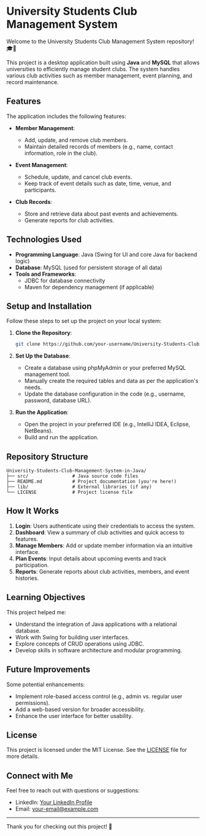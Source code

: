 # University Students Club Management System

Welcome to the University Students Club Management System repository! 🎓🎉

This project is a desktop application built using **Java** and **MySQL** that allows universities to efficiently manage student clubs. The system handles various club activities such as member management, event planning, and record maintenance.

## Features

The application includes the following features:

- **Member Management**: 
  - Add, update, and remove club members.
  - Maintain detailed records of members (e.g., name, contact information, role in the club).

- **Event Management**: 
  - Schedule, update, and cancel club events.
  - Keep track of event details such as date, time, venue, and participants.

- **Club Records**:
  - Store and retrieve data about past events and achievements.
  - Generate reports for club activities.

## Technologies Used

- **Programming Language**: Java (Swing for UI and core Java for backend logic)
- **Database**: MySQL (used for persistent storage of all data)
- **Tools and Frameworks**:
  - JDBC for database connectivity
  - Maven for dependency management (if applicable)

## Setup and Installation

Follow these steps to set up the project on your local system:

1. **Clone the Repository**:
   ```bash
   git clone https://github.com/your-username/University-Students-Club-Management-System-in-Java.git
   ```

2. **Set Up the Database**:
   - Create a database using phpMyAdmin or your preferred MySQL management tool.
   - Manually create the required tables and data as per the application's needs.
   - Update the database configuration in the code (e.g., username, password, database URL).

3. **Run the Application**:
   - Open the project in your preferred IDE (e.g., IntelliJ IDEA, Eclipse, NetBeans).
   - Build and run the application.

## Repository Structure

```
University-Students-Club-Management-System-in-Java/
├── src/                # Java source code files
├── README.md           # Project documentation (you're here!)
├── lib/                # External libraries (if any)
└── LICENSE             # Project license file
```

## How It Works

1. **Login**: Users authenticate using their credentials to access the system.
2. **Dashboard**: View a summary of club activities and quick access to features.
3. **Manage Members**: Add or update member information via an intuitive interface.
4. **Plan Events**: Input details about upcoming events and track participation.
5. **Reports**: Generate reports about club activities, members, and event histories.

## Learning Objectives

This project helped me:

- Understand the integration of Java applications with a relational database.
- Work with Swing for building user interfaces.
- Explore concepts of CRUD operations using JDBC.
- Develop skills in software architecture and modular programming.

## Future Improvements

Some potential enhancements:

- Implement role-based access control (e.g., admin vs. regular user permissions).
- Add a web-based version for broader accessibility.
- Enhance the user interface for better usability.

## License

This project is licensed under the MIT License. See the [LICENSE](LICENSE) file for more details.

## Connect with Me

Feel free to reach out with questions or suggestions:

- LinkedIn: [Your LinkedIn Profile](https://linkedin.com/in/your-profile)
- Email: your-email@example.com

---

Thank you for checking out this project! 🚀
